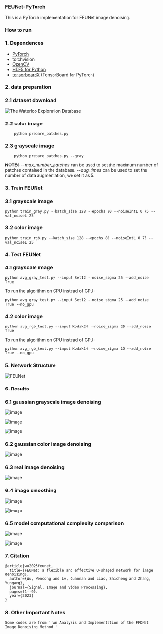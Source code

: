 ### FEUNet-PyTorch

This is a PyTorch implementation for FEUNet image denoising.

### How to run

### 1. Dependences
* [PyTorch](http://pytorch.org/)
* [torchvision](https://github.com/pytorch/vision)
* [OpenCV](https://pypi.org/project/opencv-python/)
* [HDF5 for Python](http://www.h5py.org/)
* [tensorboardX](https://github.com/lanpa/tensorboard-pytorch) (TensorBoard for PyTorch)

### 2. data preparation

### 2.1 dataset download

![The Waterloo Exploration Database](https://ece.uwaterloo.ca/~k29ma/exploration/)

### 2.2 color image
        python prepare_patches.py

### 2.3 grayscale image
        python prepare_patches.py --gray

**NOTES**  *--max_number_patches* can be used to set the maximum number of patches contained in the database. *--aug_times* can be used to set the number of data augmentation, we set it as 5.

### 3. Train FEUNet

### 3.1 grayscale image
```
python train_gray.py --batch_size 128 --epochs 80 --noiseIntL 0 75 --val_noiseL 25
```

### 3.2 color image
```
python train_rgb.py --batch_size 128 --epochs 80 --noiseIntL 0 75 --val_noiseL 25
```

### 4. Test FEUNet

### 4.1 grayscale image
```
python avg_gray_test.py --input Set12 --noise_sigma 25 --add_noise True
```

To run the algorithm on CPU instead of GPU:
```
python avg_gray_test.py --input Set12 --noise_sigma 25 --add_noise True --no_gpu
```

### 4.2 color image
```
python avg_rgb_test.py --input Kodak24 --noise_sigma 25 --add_noise True
```

To run the algorithm on CPU instead of GPU:
```
python avg_rgb_test.py --input Kodak24 --noise_sigma 25 --add_noise True --no_gpu
```

### 5. Network Structure

![FEUNet](https://user-images.githubusercontent.com/106000336/223597505-6ac56131-c1cf-4a48-a8b5-96eb8223a61c.png)

### 6. Results

### 6.1 gaussian grayscale image denoising

![image](https://user-images.githubusercontent.com/106000336/223598361-1f0f5788-bbc6-461d-878f-d50335ef3ac9.png)

![image](https://user-images.githubusercontent.com/106000336/223598430-2f115d3b-7dd7-434a-989d-deee4aefb0ec.png)

![image](https://user-images.githubusercontent.com/106000336/223598612-f5449490-9fc7-4371-aac2-fe38a47dc9e8.png)

### 6.2 gaussian color image denoising

![image](https://user-images.githubusercontent.com/106000336/223598674-2d307ee4-0fb4-4062-a478-c2ce80dc359c.png)

### 6.3 real image denoising

![image](https://user-images.githubusercontent.com/106000336/223598926-3f6c0fc9-2340-47d3-867a-f462264214b8.png)

### 6.4 image smoothing

![image](https://user-images.githubusercontent.com/106000336/223598967-54fda992-e7af-4796-aa70-f05b8e675b54.png)

![image](https://user-images.githubusercontent.com/106000336/223599031-34e2c68b-5224-4528-87f8-a62551913e89.png)

### 6.5 model computational complexity comparison

![image](https://user-images.githubusercontent.com/106000336/223599159-455e4de5-4ffd-4a16-bd53-32d9d010cd8b.png)

![image](https://user-images.githubusercontent.com/106000336/223599243-4129aeca-88dc-498b-8cec-845f76455c99.png)

### 7. Citation
```
@article{wu2023feunet,
  title={FEUNet: a flexible and effective U-shaped network for image denoising},
  author={Wu, Wencong and Lv, Guannan and Liao, Shicheng and Zhang, Yungang},
  journal={Signal, Image and Video Processing},
  pages={1--9},
  year={2023}
}
```
### 8. Other Important Notes

```
Some codes are from ''An Analysis and Implementation of the FFDNet Image Denoising Method''
```

